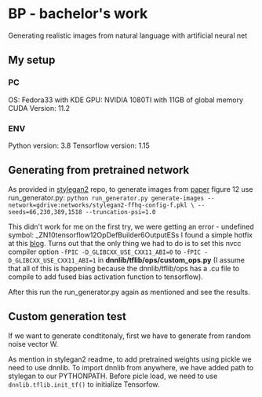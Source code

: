 # BP - bachelor's work
Generating realistic images from natural language with artificial neural net

## My setup
### PC
OS: Fedora33 with KDE
GPU: NVIDIA 1080TI with 11GB of global memory
CUDA Version: 11.2

### ENV
Python version: 3.8
Tensorflow version: 1.15


## Generating from pretrained network
As provided in [stylegan2](https://github.com/NVlabs/stylegan2) repo, to generate images from [paper]() figure 12 use run_generator.py:
`python run_generator.py generate-images --network=gdrive:networks/stylegan2-ffhq-config-f.pkl \
  --seeds=66,230,389,1518 --truncation-psi=1.0`

This didn't work for me on the first try, we were getting an error - undefined symbol: \_ZN10tensorflow12OpDefBuilder6OutputESs
I found a simple hotfix at this [blog](https://blog.csdn.net/zaf0516/article/details/103618601). Turns out that the only thing we had to do is to set this nvcc compiler option `-fPIC -D_GLIBCXX_USE_CXX11_ABI=0` to `-fPIC -D_GLIBCXX_USE_CXX11_ABI=1` in **dnnlib/tflib/ops/custom_ops.py** (I assume that all of this is happening because the dnnlib/tflib/ops has a .cu file to compile to add fused bias activation function to tensorflow). 

After this run the run_generator.py again as mentioned and see the results.

## Custom generation test
If we want to generate condtitonaly, first we have to generate from random noise vector W.

As mention in stylegan2 readme, to add pretrained weights using pickle we need to use dnnlib. To import dnnlib from anywhere, we have added path to stylegan to our PYTHONPATH. Before picle load, we need to use `dnnlib.tflib.init_tf()` to initialize Tensorfow. 